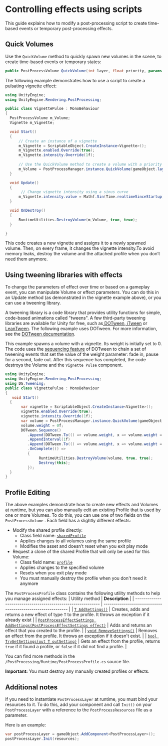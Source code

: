 # Controlling effects using scripts

This guide explains how to modify a post-processing script to create time-based events or temporary post-processing effects.

## Quick Volumes

Use the `QuickVolume` method to quickly spawn new volumes in the scene, to create time-based events or temporary states:

```csharp
public PostProcessVolume QuickVolume(int layer, float priority, params PostProcessEffectSettings[] settings)
```
The following example demonstrates how to use a script to create a pulsating vignette effect:

```csharp
using UnityEngine;
using UnityEngine.Rendering.PostProcessing;

public class VignettePulse : MonoBehaviour
{
  PostProcessVolume m_Volume;
  Vignette m_Vignette;

  void Start()
  {
      // Create an instance of a vignette
      m_Vignette = ScriptableObject.CreateInstance<Vignette>();
      m_Vignette.enabled.Override(true);
      m_Vignette.intensity.Override(1f);
      
      // Use the QuickVolume method to create a volume with a priority of 100, and assign the vignette to this volume
      m_Volume = PostProcessManager.instance.QuickVolume(gameObject.layer, 100f, m_Vignette);
  }

  void Update()
  {
       // Change vignette intensity using a sinus curve
      m_Vignette.intensity.value = Mathf.Sin(Time.realtimeSinceStartup);
  }

  void OnDestroy()
  {
      RuntimeUtilities.DestroyVolume(m_Volume, true, true);
  }

}
```

This code creates a new vignette and assigns it to a newly spawned volume. Then, on every frame, it changes the vignette intensity.To avoid memory leaks, destroy the volume and the attached profile when you don’t need them anymore.

## Using tweening libraries with effects

To change the parameters of effect over time or based on a gameplay event, you can manipulate Volume or effect parameters. You can do this in an Update method (as demonstrated in the vignette example above), or you can use a tweening library.

A tweening library is a code library that provides utility functions for simple, code-based animations called "tweens". A few third-party tweening libraries are available for Unity for free, such as[ DOTween](http://dotween.demigiant.com/),[ iTween](http://www.pixelplacement.com/itween/index.php) or[ LeanTween](https://github.com/dentedpixel/LeanTween). The following example uses DOTween. For more information, see the [DOTween documentation](http://dotween.demigiant.com/documentation.php).

This example spawns a volume with a vignette. Its weight is initially set to 0. The code uses the [sequencing feature](http://dotween.demigiant.com/documentation.php#creatingSequence) of DOTween to chain a set of tweening events that set the value of the weight parameter: fade in, pause for a second, fade out. After this sequence has completed, the code destroys the Volume and the `Vignette Pulse` component.

```csharp
using UnityEngine;
using UnityEngine.Rendering.PostProcessing;
using DG.Tweening;
public class VignettePulse : MonoBehaviour
{
   void Start()
  {
       var vignette = ScriptableObject.CreateInstance<Vignette>();
       vignette.enabled.Override(true);
       vignette.intensity.Override(1f);
       var volume = PostProcessManager.instance.QuickVolume(gameObject.layer, 100f, vignette);
       volume.weight = 0f;
       DOTween.Sequence()
          .Append(DOTween.To(() => volume.weight, x => volume.weight = x, 1f, 1f))
          .AppendInterval(1f)
          .Append(DOTween.To(() => volume.weight, x => volume.weight = x, 0f, 1f))
          .OnComplete(() =>
          {
               RuntimeUtilities.DestroyVolume(volume, true, true);
               Destroy(this);
          });
  }
}
```

## Profile Editing

The above examples demonstrate how to create new effects and Volumes at runtime, but you can also manually edit an existing Profile that is used by one or more Volumes. To do this, you can use one of two fields on the `PostProcessVolume` . Each field has a slightly different effects:

- Modify the shared profile directly:
  - Class field name: [`sharedProfile`](...api/UnityEngine.Rendering.PostProcessing.PostProcessVolume.html#UnityEngine_Rendering_PostProcessing_PostProcessVolume_sharedProfile.html)
  - Applies changes to all volumes using the same profile
  - Modifies the asset and doesn’t reset when you exit play mode
- Request a clone of the shared Profile that will only be used for this Volume:
  - Class field name: [`profile`](...api/UnityEngine.Rendering.PostProcessing.PostProcessVolume.html#UnityEngine_Rendering_PostProcessing_PostProcessVolume_profile.html)
  - Applies changes to the specified volume
  - Resets when you exit play mode
  - You must manually destroy the profile when you don't need it anymore

The `PostProcessProfile` class contains the following utility methods to help you manage assigned effects:
| Utility method                                               | **Description**                                              |
| ------------------------------------------------------------ | ------------------------------------------------------------ |
| [`T AddSettings()`](...api/UnityEngine.Rendering.PostProcessing.PostProcessProfile.html#UnityEngine_Rendering_PostProcessing_PostProcessProfile_AddSettings__1) | Creates, adds and returns a new effect of type `T` to the profile. It throws an exception if it already exist |
| [`PostProcessEffectSettings AddSettings(PostProcessEffectSettings effect)`](api/UnityEngine.Rendering.PostProcessing.PostProcessProfile.html#UnityEngine_Rendering_PostProcessing_PostProcessProfile_AddSettings_UnityEngine_Rendering_PostProcessing_PostProcessEffectSettings_) | Adds and returns an effect that you created to the profile.  |
| [`void RemoveSettings()`](api/UnityEngine.Rendering.PostProcessing.PostProcessProfile.html#UnityEngine_Rendering_PostProcessing_PostProcessProfile_RemoveSettings__1) | Removes an effect from the profile. It throws an exception if it doesn't exist. |
| [`bool TryGetSettings(out T outSetting)`](...api/UnityEngine.Rendering.PostProcessing.PostProcessProfile.html#UnityEngine_Rendering_PostProcessing_PostProcessProfile_TryGetSettings__1___0__) | Gets an effect from the profile, returns `true` if it found a profile, or `false` if it did not find a profile. |

You can find more methods in the `/PostProcessing/Runtime/PostProcessProfile.cs` source file.

**Important:** You must destroy any manually created profiles or effects.

## Additional notes

If you need to instantiate `PostProcessLayer` at runtime, you must bind your resources to it. To do this, add your component and call `Init()` on your `PostProcessLayer` with a reference to the `PostProcessResources` file as a parameter.

Here is an example:

```csharp
var postProcessLayer = gameObject.AddComponent<PostProcessLayer>();
postProcessLayer.Init(resources);
```
